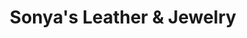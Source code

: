---
title: "Sonya's Leather & Jewelry"
url: /eureka-springs/sonyas-leather-and-jewelry/
shop: gift
---